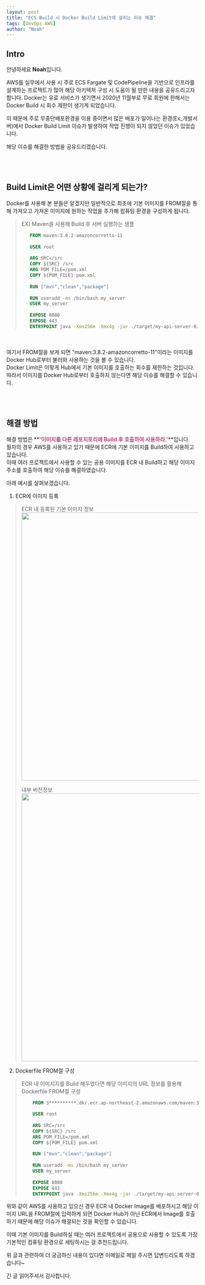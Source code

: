 ```yaml
---
layout: post
title: "ECS Build 시 Docker Build Limit에 걸리는 이슈 해결"
tags: [DevOps AWS]
author: "Noah"
---
```


## Intro
안녕하세요 **Noah**입니다.

AWS를 실무에서 사용 시 주로 ECS Fargate 및 CodePipeline을 기반으로 인프라를 설계하는 프로젝트가 많아 해당 아키텍처 구성 시 도움이 될 만한 내용을 공유드리고자 합니다.
Docker는 유료 서비스가 생기면서 2020년 11월부로 무료 회원에 한해서는 Docker Build 시 회수 제한이 생기게 되었습니다.

이 때문에 주로 무중단배포환경을 이용 중이면서 많은 배포가 일어나는 환경(Ex_개발서버)에서 Docker Build Limit 이슈가 발생하여 작업 진행이 되지 않았던 이슈가 있었습니다.

해당 이슈를 해결한 방법을 공유드리겠습니다.
<br/><br/><br/><br/>


## Build Limit은 어떤 상황에 걸리게 되는가?
Docker를 사용해 본 분들은 알겠지만 일반적으로 최초에 기본 이미지를 FROM절을 통해 가져오고 
가져온 이미지에 원하는 작업을 추가해 컴퓨팅 환경을 구성하게 됩니다.
> EX) Maven을 사용해 Build 후 서버 실행하는 샘플
>    ```dockerfile
>       FROM maven:3.8.2-amazoncorretto-11
>       
>       USER root
>       
>       ARG SRC=/src
>       COPY ${SRC} /src
>       ARG POM_FILE=/pom.xml
>       COPY ${POM_FILE} pom.xml
>       
>       RUN ["mvn","clean","package"]
>       
>       RUN useradd -ms /bin/bash my_server
>       USER my_server
>       
>       EXPOSE 8080
>       EXPOSE 443
>       ENTRYPOINT java -Xms256m -Xmx4g -jar ./target/my-api-server-0.0.1.war
>   ```
<br/><br/>
여기서 FROM절을 보게 되면 "maven:3.8.2-amazoncorretto-11"이라는 이미지를 Docker Hub로부터 불러와 사용하는 것을 볼 수 있습니다.
<br/>
Docker Limit은 이렇게 Hub에서 기본 이미지를 호출하는 회수를 제한하는 것입니다.
<br/>
따라서 이미지를 Docker Hub로부터 호출하지 않는다면 해당 이슈를 해결할 수 있습니다.
<br/><br/><br/><br/>

## 해결 방법
해결 방법은 **<strong style="color: #bb4177;">'이미지를 다른 레포지토리에 Build 후 호출하여 사용하라.'</strong>**입니다.
<br/>
필자의 경우 AWS를 사용하고 있기 때문에 ECR에 기본 이미지를 Build하여 사용하고 있습니다.
<br/>
이때 여러 프로젝트에서 사용할 수 있는 공용 이미지를 ECR 내 Build하고 해당 이미지 주소를 호출하여 해당 이슈를 해결하였습니다.

아래 예시를 살펴보겠습니다.
1. ECR에 이미지 등록
> ECR 내 등록된 기본 이미지 정보
> <img src="../../assets/img/2022-07-12-AWS_ECS_Dockerbuild_Limit_Issue/ECR.png"  width="700"/>
> 
> 내부 버전정보
> <img src="../../assets/img/2022-07-12-AWS_ECS_Dockerbuild_Limit_Issue/MAVEN.png"  width="700"/>

2. Dockerfile FROM절 구성
> ECR 내 이미지지를 Build 해두었다면 해당 이미지의 URL 정보를 활용해 Dockerfile FROM절 구성
>   ```dockerfile
>       FROM 3**********.dkr.ecr.ap-northeast-2.amazonaws.com/maven:3.8.2-amazoncorretto-11
>       
>       USER root
>       
>       ARG SRC=/src
>       COPY ${SRC} /src
>       ARG POM_FILE=/pom.xml
>       COPY ${POM_FILE} pom.xml
>       
>       RUN ["mvn","clean","package"]
>       
>       RUN useradd -ms /bin/bash my_server
>       USER my_server
>       
>       EXPOSE 8080
>       EXPOSE 443
>       ENTRYPOINT java -Xms256m -Xmx4g -jar ./target/my-api-server-0.0.1.war
>   ```

위와 같이 AWS를 사용하고 있으신 경우 ECR 내 Docker Image를 배포하시고 해당 이미지 URL을 FROM절에 입력하게 되면 
Docker Hub가 아닌 ECR에서 Image를 호출하기 때문에 해당 이슈가 해결되는 것을 확인할 수 있습니다.

이때 기본 이미지를 Build하실 때는 여러 프로젝트에서 공용으로 사용할 수 있도록 가장 기본적인 컴퓨팅 환경으로 세팅하시는 걸 추천드립니다.
 
위 글과 관련하여 더 궁금하신 내용이 있다면 이메일로 메일 주시면 답변드리도록 하겠습니다~

긴 글 읽어주셔서 감사합니다.